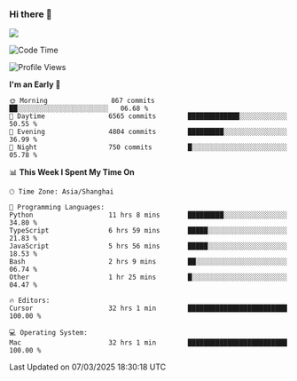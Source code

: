 ### Hi there 👋

<!--
**JJAYCHEN1e/jjaychen1e** is a ✨ _special_ ✨ repository because its `README.md` (this file) appears on your GitHub profile.

Here are some ideas to get you started:

- 🔭 I’m currently working on ...
- 🌱 I’m currently learning ...
- 👯 I’m looking to collaborate on ...
- 🤔 I’m looking for help with ...
- 💬 Ask me about ...
- 📫 How to reach me: ...
- 😄 Pronouns: ...
- ⚡ Fun fact: ...
-->

[![](https://github-readme-stats.vercel.app/api?username=jjaychen1e&show_icons=true)](https://github.com/jjaychen1e/github-readme-stats?count_private=true)

<!--START_SECTION:waka-->
![Code Time](http://img.shields.io/badge/Code%20Time-1%2C850%20hrs%2039%20mins-blue)

![Profile Views](http://img.shields.io/badge/Profile%20Views-0-blue)

**I'm an Early 🐤** 

```text
🌞 Morning                867 commits         ██░░░░░░░░░░░░░░░░░░░░░░░   06.68 % 
🌆 Daytime                6565 commits        █████████████░░░░░░░░░░░░   50.55 % 
🌃 Evening                4804 commits        █████████░░░░░░░░░░░░░░░░   36.99 % 
🌙 Night                  750 commits         █░░░░░░░░░░░░░░░░░░░░░░░░   05.78 % 
```


📊 **This Week I Spent My Time On** 

```text
🕑︎ Time Zone: Asia/Shanghai

💬 Programming Languages: 
Python                   11 hrs 8 mins       █████████░░░░░░░░░░░░░░░░   34.80 % 
TypeScript               6 hrs 59 mins       █████░░░░░░░░░░░░░░░░░░░░   21.83 % 
JavaScript               5 hrs 56 mins       █████░░░░░░░░░░░░░░░░░░░░   18.53 % 
Bash                     2 hrs 9 mins        ██░░░░░░░░░░░░░░░░░░░░░░░   06.74 % 
Other                    1 hr 25 mins        █░░░░░░░░░░░░░░░░░░░░░░░░   04.47 % 

🔥 Editors: 
Cursor                   32 hrs 1 min        █████████████████████████   100.00 % 

💻 Operating System: 
Mac                      32 hrs 1 min        █████████████████████████   100.00 % 
```


 Last Updated on 07/03/2025 18:30:18 UTC
<!--END_SECTION:waka-->
